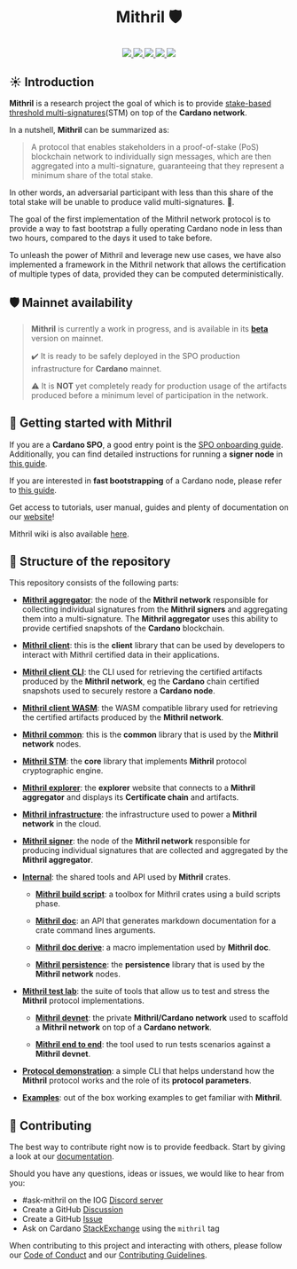 # <p align="center">Mithril :shield:</p>

<div align="center">
  <a href='https://github.com/input-output-hk/mithril/actions'>
    <img src="https://img.shields.io/github/actions/workflow/status/input-output-hk/mithril/ci.yml?label=Tests&style=for-the-badge&branch=main">
  </a>
  <a href='https://github.com/input-output-hk/mithril/issues'>
    <img src="https://img.shields.io/github/issues/input-output-hk/mithril?label=Issues&style=for-the-badge">
  </a>
  <a href='https://github.com/input-output-hk/mithril/network/members'>
     <img src="https://img.shields.io/github/forks/input-output-hk/mithril?label=Forks&style=for-the-badge">
  </a>
  <a href='https://github.com/input-output-hk/mithril/stargazers'>
    <img src="https://img.shields.io/github/stars/input-output-hk/mithril?label=Stars&style=for-the-badge">
  </a>
  <a href='https://github.com/input-output-hk/mithril/blob/main/LICENSE'>
    <img src="https://img.shields.io/github/license/input-output-hk/mithril?label=License&style=for-the-badge">
  </a>
</div>

## :sunny: Introduction

**Mithril** is a research project the goal of which is to provide [stake-based threshold multi-signatures](https://iohk.io/en/research/library/papers/mithril-stake-based-threshold-multisignatures/)(STM) on top of the **Cardano network**.

In a nutshell, **Mithril** can be summarized as:

> A protocol that enables stakeholders in a proof-of-stake (PoS) blockchain network to individually sign messages, which are then aggregated into a multi-signature, guaranteeing that they represent a minimum share of the total stake.

In other words, an adversarial participant with less than this share of the total stake will be unable to produce valid multi-signatures. :closed_lock_with_key:.

The goal of the first implementation of the Mithril network protocol is to provide a way to fast bootstrap a fully operating Cardano node in less than two hours, compared to the days it used to take before.

To unleash the power of Mithril and leverage new use cases, we have also implemented a framework in the Mithril network that allows the certification of multiple types of data, provided they can be computed deterministically.

## :shield: Mainnet availability

> **Mithril** is currently a work in progress, and is available in its [**beta**](https://mithril.network/doc/dev-blog/2023/07/21/mainnet-beta-launch) version on mainnet.
>
> :heavy_check_mark: It is ready to be safely deployed in the SPO production infrastructure for **Cardano** mainnet.
> 
> :warning: It is **NOT** yet completely ready for production usage of the artifacts produced before a minimum level of participation in the network.


## :rocket: Getting started with Mithril

If you are a **Cardano SPO**, a good entry point is the [SPO onboarding guide](https://mithril.network/doc/manual/getting-started/SPO-on-boarding-guide). 
Additionally, you can find detailed instructions for running a **signer node** in [this guide](https://mithril.network/doc/manual/getting-started/run-signer-node).

If you are interested in **fast bootstrapping** of a Cardano node, please refer to [this guide](https://mithril.network/doc/manual/getting-started/bootstrap-cardano-node).

Get access to tutorials, user manual, guides and plenty of documentation on our [website](https://mithril.network/doc)!

Mithril wiki is also available [here](https://github.com/input-output-hk/mithril/wiki).

## :satellite: Structure of the repository

This repository consists of the following parts:

* [**Mithril aggregator**](./mithril-aggregator): the node of the **Mithril network** responsible for collecting individual signatures from the **Mithril signers** and aggregating them into a multi-signature. The **Mithril aggregator** uses this ability to provide certified snapshots of the **Cardano** blockchain.

* [**Mithril client**](./mithril-client): this is the **client** library that can be used by developers to interact with Mithril certified data in their applications.

* [**Mithril client CLI**](./mithril-client-cli): the CLI used for retrieving the certified artifacts produced by the **Mithril network**, eg the **Cardano** chain certified snapshots used to securely restore a **Cardano node**.

* [**Mithril client WASM**](./mithril-client-wasm): the WASM compatible library used for retrieving the certified artifacts produced by the **Mithril network**.

* [**Mithril common**](./mithril-common): this is the **common** library that is used by the **Mithril network** nodes.
 
* [**Mithril STM**](./mithril-stm): the **core** library that implements **Mithril** protocol cryptographic engine.

* [**Mithril explorer**](./mithril-explorer): the **explorer** website that connects to a **Mithril aggregator** and displays its **Certificate chain** and artifacts.

* [**Mithril infrastructure**](./mithril-infra): the infrastructure used to power a **Mithril network** in the cloud.

* [**Mithril signer**](./mithril-signer): the node of the **Mithril network** responsible for producing individual signatures that are collected and aggregated by the **Mithril aggregator**.

* [**Internal**](./internal): the shared tools and API used by **Mithril** crates.

  * [**Mithril build script**](./internal/mithril-build-script): a toolbox for Mithril crates using a build scripts phase.

  * [**Mithril doc**](./internal/mithril-doc): an API that generates markdown documentation for a crate command lines arguments.

  * [**Mithril doc derive**](./internal/mithril-doc-derive): a macro implementation used by **Mithril doc**.

  * [**Mithril persistence**](./internal/mithril-persistence): the **persistence** library that is used by the **Mithril network** nodes.

* [**Mithril test lab**](./mithril-test-lab): the suite of tools that allow us to test and stress the **Mithril** protocol implementations.

  * [**Mithril devnet**](./mithril-test-lab/mithril-devnet): the private **Mithril/Cardano network** used to scaffold a **Mithril network** on top of a **Cardano network**.

  * [**Mithril end to end**](./mithril-test-lab/mithril-end-to-end): the tool used to run tests scenarios against a **Mithril devnet**.

* [**Protocol demonstration**](./demo/protocol-demo): a simple CLI that helps understand how the **Mithril** protocol works and the role of its **protocol parameters**.

* [**Examples**](./examples): out of the box working examples to get familiar with **Mithril**.

## :bridge_at_night: Contributing

The best way to contribute right now is to provide feedback. Start by giving a look at our [documentation](https://mithril.network/doc).

Should you have any questions, ideas or issues, we would like to hear from you:

* #ask-mithril on the IOG [Discord server](https://discord.gg/5kaErDKDRq)
* Create a GitHub [Discussion](https://github.com/input-output-hk/mithril/discussions)
* Create a GitHub [Issue](https://github.com/input-output-hk/mithril/issues/new)
* Ask on Cardano [StackExchange](https://cardano.stackexchange.com/questions/tagged/mithril) using the `mithril` tag

When contributing to this project and interacting with others, please follow our [Code of Conduct](./CODE-OF-CONDUCT.md) and our [Contributing Guidelines](./CONTRIBUTING.md).
